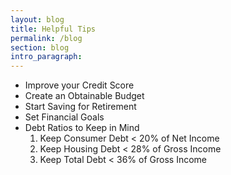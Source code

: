 ```yaml
---
layout: blog
title: Helpful Tips
permalink: /blog
section: blog
intro_paragraph:
---
```


* Improve your Credit Score
* Create an Obtainable Budget
* Start Saving for Retirement
* Set Financial Goals
* Debt Ratios to Keep in Mind
    1. Keep Consumer Debt < 20% of Net Income
    2. Keep Housing Debt < 28% of Gross Income
    3. Keep Total Debt < 36% of Gross Income
